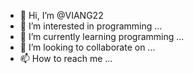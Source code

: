 - 👋 Hi, I’m @VIANG22
- 👀 I’m interested in programming ...
- 🌱 I’m currently learning programming ...
- 💞️ I’m looking to collaborate on ...
- 📫 How to reach me ...

<!---
VIANG22/VIANG22 is a ✨ special ✨ repository because its `README.md` (this file) appears on your GitHub profile.
You can click the Preview link to take a look at your changes.
--->
